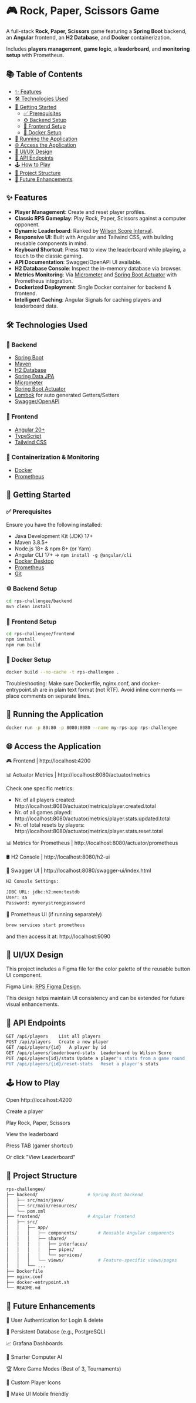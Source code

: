 # 🎮 Rock, Paper, Scissors Game

A full-stack **Rock, Paper, Scissors** game featuring a **Spring Boot** backend, an **Angular** frontend, an **H2 Database**, and **Docker** containerization.

Includes **players management**, **game logic**, a **leaderboard**, and **monitoring setup** with Prometheus.

## 📚 Table of Contents

- [✨ Features](#-features)
- [🛠 Technologies Used](#-technologies-used)
- [🚀 Getting Started](#-getting-started)
  - [✅ Prerequisites](#-prerequisites)
  - [⚙️ Backend Setup](#-backend-setup)
  - [🎨 Frontend Setup](#-frontend-setup)
  - [🐳 Docker Setup](#-docker-setup)
- [🏃 Running the Application](#-running-the-application)
- [🌐 Access the Application](#-access-the-application)
- [📐 UI/UX Design](#-uiux-design)
- [📡 API Endpoints](#-api-endpoints)
- [🕹️ How to Play](#️-how-to-play)
- [📁 Project Structure](#-project-structure)
- [🔮 Future Enhancements](#-future-enhancements)

## ✨ Features

- **Player Management**: Create and reset player profiles.
- **Classic RPS Gameplay**: Play Rock, Paper, Scissors against a computer opponent.
- **Dynamic Leaderboard**: Ranked by [Wilson Score Interval](https://en.wikipedia.org/wiki/Binomial_proportion_confidence_interval#Wilson_score_interval).
- **Responsive UI**: Built with Angular and Tailwind CSS, with building reusable components in mind.
- **Keyboard Shortcut**: Press **`TAB`** to view the leaderboard while playing, a touch to the classic gaming.
- **API Documentation**: Swagger/OpenAPI UI available.
- **H2 Database Console**: Inspect the in-memory database via browser.
- **Metrics Monitoring**: Via [Micrometer](https://micrometer.io/) and [Spring Boot Actuator](https://docs.spring.io/spring-boot/docs/current/actuator-api/html/) with Prometheus integration.
- **Dockerized Deployment**: Single Docker container for backend & frontend.
- **Intelligent Caching**: Angular Signals for caching players and leaderboard data.

## 🛠 Technologies Used

### 🔧 Backend

- [Spring Boot](https://spring.io/projects/spring-boot)
- [Maven](https://maven.apache.org/)
- [H2 Database](https://www.h2database.com/)
- [Spring Data JPA](https://spring.io/projects/spring-data-jpa)
- [Micrometer](https://micrometer.io/)
- [Spring Boot Actuator](https://docs.spring.io/spring-boot/docs/current/actuator-api/html/)
- [Lombok](https://projectlombok.org/) for auto generated Getters/Setters
- [Swagger/OpenAPI](https://swagger.io/)

### 🎨 Frontend

- [Angular 20+](https://angular.io/)
- [TypeScript](https://www.typescriptlang.org/)
- [Tailwind CSS](https://tailwindcss.com/)

### 🐳 Containerization & Monitoring

- [Docker](https://www.docker.com/)
- [Prometheus](https://prometheus.io/)

## 🚀 Getting Started

### ✅ Prerequisites

Ensure you have the following installed:

- Java Development Kit (JDK) 17+
- Maven 3.8.5+
- Node.js 18+ & npm 8+ (or Yarn)
- Angular CLI 17+ → `npm install -g @angular/cli`
- [Docker Desktop](https://www.docker.com/products/docker-desktop/)
- [Prometheus](https://prometheus.io/)
- [Git](https://git-scm.com/)

### ⚙️ Backend Setup

```bash
cd rps-challengee/backend
mvn clean install
```

### 🎨 Frontend Setup

```bash
cd rps-challengee/frontend
npm install
npm run build
```

### 🐳 Docker Setup

```bash
docker build --no-cache -t rps-challengee .
```
Troubleshooting:
Make sure Dockerfile, nginx.conf, and docker-entrypoint.sh are in plain text format (not RTF).
Avoid inline comments — place comments on separate lines.

## 🏃 Running the Application

```bash
docker run -p 80:80 -p 8080:8080 --name my-rps-app rps-challengee
```

## 🌐 Access the Application

🎮 Frontend	                | http://localhost:4200

📊 Actuator Metrics	        | http://localhost:8080/actuator/metrics

Check one specific metrics:
- Nr. of all players created: http://localhost:8080/actuator/metrics/player.created.total
- Nr. of all games played: http://localhost:8080/actuator/metrics/player.stats.updated.total
- Nr. of total resets by players: http://localhost:8080/actuator/metrics/player.stats.reset.total

📊 Metrics for Prometheus	  | http://localhost:8080/actuator/prometheus

🛢️ H2 Console	              | http://localhost:8080/h2-ui

🧾 Swagger UI	              | http://localhost:8080/swagger-ui/index.html

```bash
H2 Console Settings:

JDBC URL: jdbc:h2:mem:testdb
User: sa
Password: myverystrongpassword
```

📍 Prometheus UI (if running separately)
```bash
brew services start prometheus
```
and then access it at: http://localhost:9090


## 📐 UI/UX Design
This project includes a Figma file for the color palette of the reusable button UI component.

Figma Link: [RPS Figma Design](https://www.figma.com/design/QUTgI6n68WYZdcKe7c2kzd/RPS-Figma?node-id=0-1&m=dev&t=b0azLlaDYP928T2r-1).

This design helps maintain UI consistency and can be extended for future visual enhancements.

## 📡 API Endpoints

```bash
GET	/api/players	List all players
POST /api/players	Create a new player
GET	/api/players/{id}	A player by id
GET	/api/players/leaderboard-stats	Leaderboard by Wilson Score
PUT	/api/players{id}/stats Update a player's stats from a game round
PUT	/api/players/{id}/reset-stats	Reset a player's stats
```

## 🕹️ How to Play

Open http://localhost:4200

Create a player

Play Rock, Paper, Scissors

View the leaderboard

Press TAB (gamer shortcut)

Or click "View Leaderboard"

## 📁 Project Structure

```bash
rps-challengee/
├── backend/                   # Spring Boot backend
│   ├── src/main/java/
│   ├── src/main/resources/
│   └── pom.xml
├── frontend/                  # Angular frontend
│   ├── src/
│   │   ├── app/
│   │   │   ├── components/        # Reusable Angular components
│   │   │   ├── shared/
│   │   │   │   ├── interfaces/
│   │   │   │   ├── pipes/
│   │   │   │   └── services/
│   │   │   └── views/             # Feature-specific views/pages
│   │   └── ...
├── Dockerfile
├── nginx.conf
├── docker-entrypoint.sh
└── README.md
```

## 🔮 Future Enhancements

🔐 User Authentication for Login & delete

💾 Persistent Database (e.g., PostgreSQL)

📈 Grafana Dashboards

🧠 Smarter Computer AI

🏆 More Game Modes (Best of 3, Tournaments)

🎨 Custom Player Icons

📱 Make UI Mobile friendly







